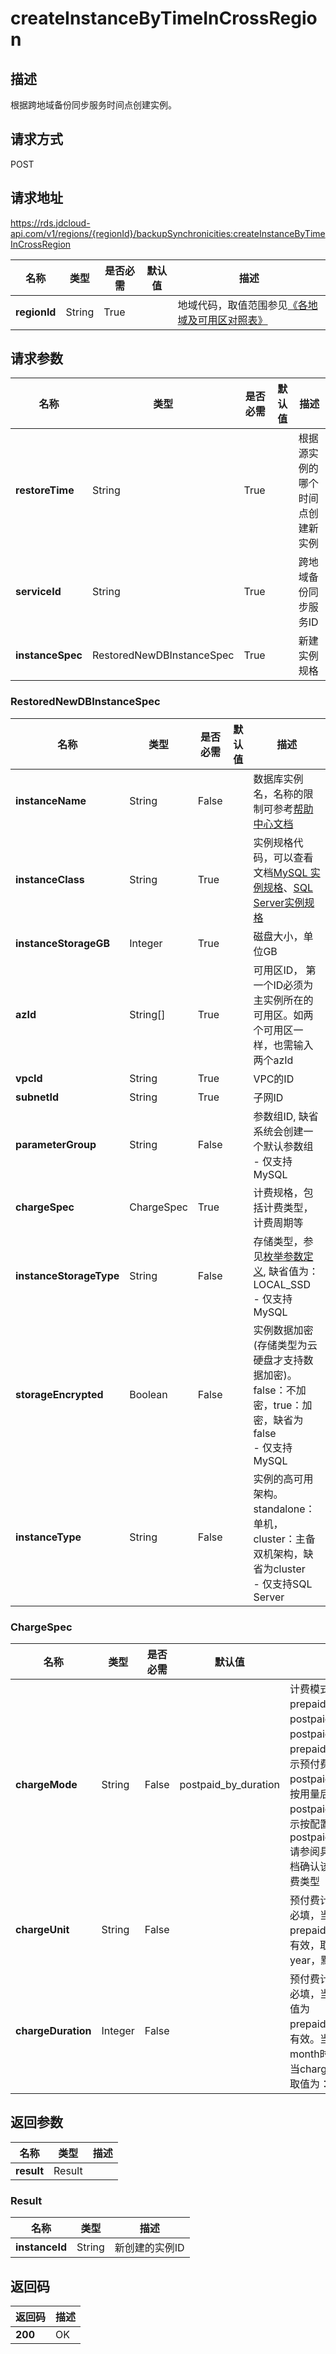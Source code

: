 # createInstanceByTimeInCrossRegion


## 描述
根据跨地域备份同步服务时间点创建实例。

## 请求方式
POST

## 请求地址
https://rds.jdcloud-api.com/v1/regions/{regionId}/backupSynchronicities:createInstanceByTimeInCrossRegion

|名称|类型|是否必需|默认值|描述|
|---|---|---|---|---|
|**regionId**|String|True| |地域代码，取值范围参见[《各地域及可用区对照表》](../Enum-Definitions/Regions-AZ.md)|

## 请求参数
|名称|类型|是否必需|默认值|描述|
|---|---|---|---|---|
|**restoreTime**|String|True| |根据源实例的哪个时间点创建新实例|
|**serviceId**|String|True| |跨地域备份同步服务ID|
|**instanceSpec**|RestoredNewDBInstanceSpec|True| |新建实例规格|

### RestoredNewDBInstanceSpec
|名称|类型|是否必需|默认值|描述|
|---|---|---|---|---|
|**instanceName**|String|False| |数据库实例名，名称的限制可参考[帮助中心文档](../../../documentation/Database-and-Cache-Service/RDS/Introduction/Restrictions/SQLServer-Restrictions.md)|
|**instanceClass**|String|True| |实例规格代码，可以查看文档[MySQL 实例规格](../Instance-Specifications/Instance-Specifications-MySQL.md)、[SQL Server实例规格](../Instance-Specifications/Instance-Specifications-SQLServer.md)|
|**instanceStorageGB**|Integer|True| |磁盘大小，单位GB|
|**azId**|String[]|True| |可用区ID， 第一个ID必须为主实例所在的可用区。如两个可用区一样，也需输入两个azId|
|**vpcId**|String|True| |VPC的ID|
|**subnetId**|String|True| |子网ID|
|**parameterGroup**|String|False| |参数组ID, 缺省系统会创建一个默认参数组<br>- 仅支持MySQL|
|**chargeSpec**|ChargeSpec|True| |计费规格，包括计费类型，计费周期等|
|**instanceStorageType**|String|False| |存储类型，参见[枚举参数定义](../Enum-Definitions/Enum-Definitions.md), 缺省值为：LOCAL_SSD<br>- 仅支持MySQL|
|**storageEncrypted**|Boolean|False| |实例数据加密(存储类型为云硬盘才支持数据加密)。false：不加密，true：加密，缺省为false<br>- 仅支持MySQL|
|**instanceType**|String|False| |实例的高可用架构。standalone：单机，cluster：主备双机架构，缺省为cluster<br>- 仅支持SQL Server|
### ChargeSpec
|名称|类型|是否必需|默认值|描述|
|---|---|---|---|---|
|**chargeMode**|String|False|postpaid_by_duration|计费模式，取值为：prepaid_by_duration，postpaid_by_usage或postpaid_by_duration，prepaid_by_duration表示预付费，postpaid_by_usage表示按用量后付费，postpaid_by_duration表示按配置后付费，默认为postpaid_by_duration.请参阅具体产品线帮助文档确认该产品线支持的计费类型|
|**chargeUnit**|String|False| |预付费计费单位，预付费必填，当chargeMode为prepaid_by_duration时有效，取值为：month、year，默认为month|
|**chargeDuration**|Integer|False| |预付费计费时长，预付费必填，当chargeMode取值为prepaid_by_duration时有效。当chargeUnit为month时取值为：1~9，当chargeUnit为year时取值为：1、2、3|

## 返回参数
|名称|类型|描述|
|---|---|---|
|**result**|Result| |

### Result
|名称|类型|描述|
|---|---|---|
|**instanceId**|String|新创建的实例ID|

## 返回码
|返回码|描述|
|---|---|
|**200**|OK|
